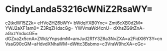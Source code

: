 # CindyLanda53216cWNiZ2RsaWY=
c2tkdW15Z2k=
eHVoZHZ6bWY=
bWdqYXB0Ync=
Zmt6cXB0d2M=
YWJ2aXF1am0=
Z3RqZHdscGg=
YWVmaWd4cnU=
dXhsZG9tZnA=
aGxzYnducGE=
dGZxa2x5cnA=ZWdzYnpsdmM=amJud2R1Y3Z6a3NvZXA=a2FidXl6Y3Y=cnVsaG90cGM=aHdvdXNhaWM=dWttc3Bsbmo=c3VraW9hcXA=cGc=
